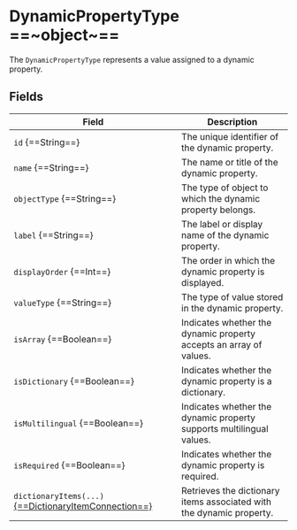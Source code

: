 # DynamicPropertyType ==~object~==

The `DynamicPropertyType` represents a value assigned to a dynamic property. 

## Fields

| Field                                                                                 | Description                                                  |
|---------------------------------------------------------------------------------------|--------------------------------------------------------------|
| `id` {==String==}                                                                     | The unique identifier of the dynamic property.               |
| `name` {==String==}                                                                   | The name or title of the dynamic property.                   |
| `objectType` {==String==}                                                             | The type of object to which the dynamic property belongs.    |
| `label` {==String==}                                                                  | The label or display name of the dynamic property.           |
| `displayOrder` {==Int==}                                                              | The order in which the dynamic property is displayed.        |
| `valueType` {==String==}                                                              | The type of value stored in the dynamic property.            |
| `isArray` {==Boolean==}                                                               | Indicates whether the dynamic property accepts an array of values. |
| `isDictionary` {==Boolean==}                                                          | Indicates whether the dynamic property is a dictionary.       |
| `isMultilingual` {==Boolean==}                                                        | Indicates whether the dynamic property supports multilingual values. |
| `isRequired` {==Boolean==}                                                            | Indicates whether the dynamic property is required.      |
| `dictionaryItems(...)` [{==DictionaryItemConnection==}](dictionary-item-connection.md)| Retrieves the dictionary items associated with the dynamic property. |
